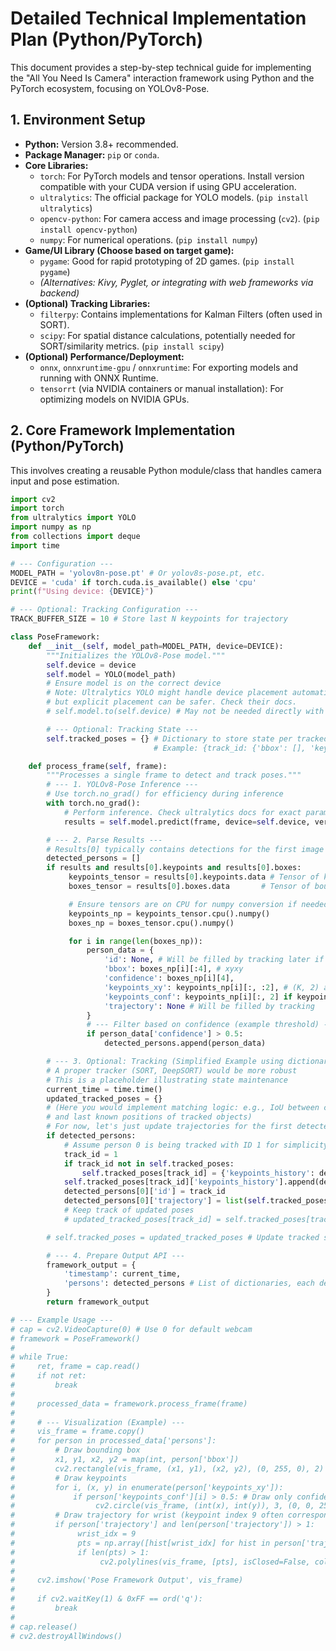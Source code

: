 # Detailed Technical Implementation Plan (Python/PyTorch)

This document provides a step-by-step technical guide for implementing the "All You Need Is Camera" interaction framework using Python and the PyTorch ecosystem, focusing on YOLOv8-Pose.

## 1. Environment Setup

* **Python:** Version 3.8+ recommended.
* **Package Manager:** `pip` or `conda`.
* **Core Libraries:**
    * `torch`: For PyTorch models and tensor operations. Install version compatible with your CUDA version if using GPU acceleration.
    * `ultralytics`: The official package for YOLO models. (`pip install ultralytics`)
    * `opencv-python`: For camera access and image processing (`cv2`). (`pip install opencv-python`)
    * `numpy`: For numerical operations. (`pip install numpy`)
* **Game/UI Library (Choose based on target game):**
    * `pygame`: Good for rapid prototyping of 2D games. (`pip install pygame`)
    * *(Alternatives: Kivy, Pyglet, or integrating with web frameworks via backend)*
* **(Optional) Tracking Libraries:**
    * `filterpy`: Contains implementations for Kalman Filters (often used in SORT).
    * `scipy`: For spatial distance calculations, potentially needed for SORT/similarity metrics. (`pip install scipy`)
* **(Optional) Performance/Deployment:**
    * `onnx`, `onnxruntime-gpu` / `onnxruntime`: For exporting models and running with ONNX Runtime.
    * `tensorrt` (via NVIDIA containers or manual installation): For optimizing models on NVIDIA GPUs.

## 2. Core Framework Implementation (Python/PyTorch)

This involves creating a reusable Python module/class that handles camera input and pose estimation.

```python
import cv2
import torch
from ultralytics import YOLO
import numpy as np
from collections import deque
import time

# --- Configuration ---
MODEL_PATH = 'yolov8n-pose.pt' # Or yolov8s-pose.pt, etc.
DEVICE = 'cuda' if torch.cuda.is_available() else 'cpu'
print(f"Using device: {DEVICE}")

# --- Optional: Tracking Configuration ---
TRACK_BUFFER_SIZE = 10 # Store last N keypoints for trajectory

class PoseFramework:
    def __init__(self, model_path=MODEL_PATH, device=DEVICE):
        """Initializes the YOLOv8-Pose model."""
        self.device = device
        self.model = YOLO(model_path)
        # Ensure model is on the correct device
        # Note: Ultralytics YOLO might handle device placement automatically,
        # but explicit placement can be safer. Check their docs.
        # self.model.to(self.device) # May not be needed directly with YOLO class

        # --- Optional: Tracking State ---
        self.tracked_poses = {} # Dictionary to store state per tracked ID
                                # Example: {track_id: {'bbox': [], 'keypoints': deque(), 'last_seen': timestamp}}

    def process_frame(self, frame):
        """Processes a single frame to detect and track poses."""
        # --- 1. YOLOv8-Pose Inference ---
        # Use torch.no_grad() for efficiency during inference
        with torch.no_grad():
            # Perform inference. Check ultralytics docs for exact parameters (e.g., verbose=False)
            results = self.model.predict(frame, device=self.device, verbose=False) # Can also use model.track for integrated tracking

        # --- 2. Parse Results ---
        # Results[0] typically contains detections for the first image in the batch
        detected_persons = []
        if results and results[0].keypoints and results[0].boxes:
             keypoints_tensor = results[0].keypoints.data # Tensor of keypoints (N, K, 2/3) [N persons, K keypoints, xy/xy_conf]
             boxes_tensor = results[0].boxes.data       # Tensor of bounding boxes (N, 6) [xyxy, conf, class_id]

             # Ensure tensors are on CPU for numpy conversion if needed
             keypoints_np = keypoints_tensor.cpu().numpy()
             boxes_np = boxes_tensor.cpu().numpy()

             for i in range(len(boxes_np)):
                 person_data = {
                     'id': None, # Will be filled by tracking later if enabled
                     'bbox': boxes_np[i][:4], # xyxy
                     'confidence': boxes_np[i][4],
                     'keypoints_xy': keypoints_np[i][:, :2], # (K, 2) array of xy coordinates
                     'keypoints_conf': keypoints_np[i][:, 2] if keypoints_np.shape[2] > 2 else np.ones(keypoints_np.shape[1]), # Confidence if available
                     'trajectory': None # Will be filled by tracking
                 }
                 # --- Filter based on confidence (example threshold) ---
                 if person_data['confidence'] > 0.5:
                     detected_persons.append(person_data)

        # --- 3. Optional: Tracking (Simplified Example using dictionary) ---
        # A proper tracker (SORT, DeepSORT) would be more robust
        # This is a placeholder illustrating state maintenance
        current_time = time.time()
        updated_tracked_poses = {}
        # (Here you would implement matching logic: e.g., IoU between current detections
        # and last known positions of tracked objects)
        # For now, let's just update trajectories for the first detected person as an example
        if detected_persons:
            # Assume person 0 is being tracked with ID 1 for simplicity
            track_id = 1
            if track_id not in self.tracked_poses:
                self.tracked_poses[track_id] = {'keypoints_history': deque(maxlen=TRACK_BUFFER_SIZE)}
            self.tracked_poses[track_id]['keypoints_history'].append(detected_persons[0]['keypoints_xy'])
            detected_persons[0]['id'] = track_id
            detected_persons[0]['trajectory'] = list(self.tracked_poses[track_id]['keypoints_history'])
            # Keep track of updated poses
            # updated_tracked_poses[track_id] = self.tracked_poses[track_id]

        # self.tracked_poses = updated_tracked_poses # Update tracked state

        # --- 4. Prepare Output API ---
        framework_output = {
            'timestamp': current_time,
            'persons': detected_persons # List of dictionaries, each describing a detected person
        }
        return framework_output

# --- Example Usage ---
# cap = cv2.VideoCapture(0) # Use 0 for default webcam
# framework = PoseFramework()
#
# while True:
#     ret, frame = cap.read()
#     if not ret:
#         break
#
#     processed_data = framework.process_frame(frame)
#
#     # --- Visualization (Example) ---
#     vis_frame = frame.copy()
#     for person in processed_data['persons']:
#         # Draw bounding box
#         x1, y1, x2, y2 = map(int, person['bbox'])
#         cv2.rectangle(vis_frame, (x1, y1), (x2, y2), (0, 255, 0), 2)
#         # Draw keypoints
#         for i, (x, y) in enumerate(person['keypoints_xy']):
#             if person['keypoints_conf'][i] > 0.5: # Draw only confident keypoints
#                  cv2.circle(vis_frame, (int(x), int(y)), 3, (0, 0, 255), -1)
#         # Draw trajectory for wrist (keypoint index 9 often corresponds to right wrist)
#         if person['trajectory'] and len(person['trajectory']) > 1:
#              wrist_idx = 9
#              pts = np.array([hist[wrist_idx] for hist in person['trajectory'] if hist[wrist_idx][0] > 0], dtype=np.int32) # Get history for right wrist
#              if len(pts) > 1:
#                   cv2.polylines(vis_frame, [pts], isClosed=False, color=(255, 0, 0), thickness=2)
#
#     cv2.imshow('Pose Framework Output', vis_frame)
#
#     if cv2.waitKey(1) & 0xFF == ord('q'):
#         break
#
# cap.release()
# cv2.destroyAllWindows()